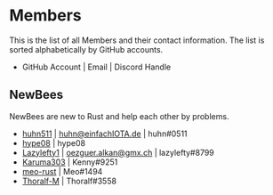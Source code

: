 # Members

This is the list of all Members and their contact information.
The list is sorted alphabetically by GitHub accounts.

- GitHub Account | Email | Discord Handle

## NewBees

NewBees are new to Rust and help each other by problems.
- <a href="https://github.com/huhn511" target="blank">huhn511</a> | <huhn@einfachIOTA.de> | huhn#0511
- <a href="https://github.com/hype08" target="blank">hype08</a> | hype08
- <a href="https://github.com/lazylefteye" target="blank">Lazylefty1</a> | <oezguer.alkan@gmx.ch> | lazylefty#8799
- <a href="https://github.com/Karuma303" target="_blank">Karuma303</a> | Ƙenny#9251
- <a href="https://github.com/meo-rust" target="_blank">meo-rust</a> | Meo#1494
- <a href="https://github.com/Thoralf-M" target="_blank">Thoralf-M</a> | Thoralf#3558

